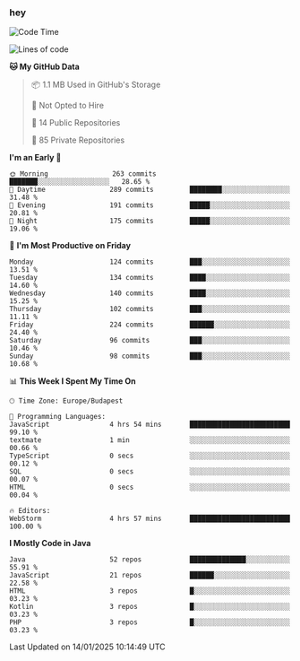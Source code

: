 ### hey

<!--START_SECTION:waka-->
![Code Time](http://img.shields.io/badge/Code%20Time-1%2C042%20hrs%2045%20mins-blue)

![Lines of code](https://img.shields.io/badge/From%20Hello%20World%20I%27ve%20Written-1.7%20million%20lines%20of%20code-blue)

**🐱 My GitHub Data** 

> 📦 1.1 MB Used in GitHub's Storage 
 > 
> 🚫 Not Opted to Hire
 > 
> 📜 14 Public Repositories 
 > 
> 🔑 85 Private Repositories 
 > 
**I'm an Early 🐤** 

```text
🌞 Morning                263 commits         ███████░░░░░░░░░░░░░░░░░░   28.65 % 
🌆 Daytime                289 commits         ████████░░░░░░░░░░░░░░░░░   31.48 % 
🌃 Evening                191 commits         █████░░░░░░░░░░░░░░░░░░░░   20.81 % 
🌙 Night                  175 commits         █████░░░░░░░░░░░░░░░░░░░░   19.06 % 
```
📅 **I'm Most Productive on Friday** 

```text
Monday                   124 commits         ███░░░░░░░░░░░░░░░░░░░░░░   13.51 % 
Tuesday                  134 commits         ████░░░░░░░░░░░░░░░░░░░░░   14.60 % 
Wednesday                140 commits         ████░░░░░░░░░░░░░░░░░░░░░   15.25 % 
Thursday                 102 commits         ███░░░░░░░░░░░░░░░░░░░░░░   11.11 % 
Friday                   224 commits         ██████░░░░░░░░░░░░░░░░░░░   24.40 % 
Saturday                 96 commits          ███░░░░░░░░░░░░░░░░░░░░░░   10.46 % 
Sunday                   98 commits          ███░░░░░░░░░░░░░░░░░░░░░░   10.68 % 
```


📊 **This Week I Spent My Time On** 

```text
🕑︎ Time Zone: Europe/Budapest

💬 Programming Languages: 
JavaScript               4 hrs 54 mins       █████████████████████████   99.10 % 
textmate                 1 min               ░░░░░░░░░░░░░░░░░░░░░░░░░   00.66 % 
TypeScript               0 secs              ░░░░░░░░░░░░░░░░░░░░░░░░░   00.12 % 
SQL                      0 secs              ░░░░░░░░░░░░░░░░░░░░░░░░░   00.07 % 
HTML                     0 secs              ░░░░░░░░░░░░░░░░░░░░░░░░░   00.04 % 

🔥 Editors: 
WebStorm                 4 hrs 57 mins       █████████████████████████   100.00 % 
```

**I Mostly Code in Java** 

```text
Java                     52 repos            ██████████████░░░░░░░░░░░   55.91 % 
JavaScript               21 repos            ██████░░░░░░░░░░░░░░░░░░░   22.58 % 
HTML                     3 repos             █░░░░░░░░░░░░░░░░░░░░░░░░   03.23 % 
Kotlin                   3 repos             █░░░░░░░░░░░░░░░░░░░░░░░░   03.23 % 
PHP                      3 repos             █░░░░░░░░░░░░░░░░░░░░░░░░   03.23 % 
```




 Last Updated on 14/01/2025 10:14:49 UTC
<!--END_SECTION:waka-->
